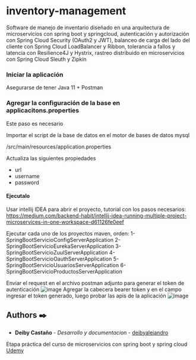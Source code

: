 # inventory-management
Software de manejo de inventario diseñado en una arquitectura de microservicios con spring boot y springcloud, autenticación y autorización con Spring Cloud Security (OAuth2 y JWT), balanceo de carga del lado del cliente con Spring Cloud LoadBalancer y Ribbon, tolerancia a fallos y latencia con Resilience4J y Hystrix, rastreo distribuido en microservicios con Spring Cloud Sleuth y Zipkin 

### Iniciar la aplicación 
Asegurarse de tener
Java 11 + 
Postman

### Agregar la configuración de la base en applicacitons.properties 
Este paso es necesario

Importar el script de la base de datos en el motor de bases de datos mysql

/src/main/resources/application.properties

Actualiza las siguientes propiedades 

* url 
* username 
* password

#### Ejecutalo
Usar intellij IDEA para abrir el proyecto, tutorial con los pasos necesarios: https://medium.com/backend-habit/intellij-idea-running-multiple-project-microservices-in-one-workspace-d61126fe0eef

Ejecutar cada uno de los proyectos maven, orden: 1- SpringBootServicioConfigServerApplication 2- SpringBootServicioEurekaServerApplication 3- SpringBootServicioZuulServerApplication 4- SpringBootServicioOauthServerApplication 5- SpringBootServicioUsuariosServerApplication 6- SpringBootServicioProductosServerApplication

Enviar el request en el archivo postman adjunto para generar el token de autenticación
![image](https://user-images.githubusercontent.com/60546141/187045184-c1676510-6eaa-46e7-a03f-f161d7ea6422.png)
Agregar la cabecera bearer token y en el campo ingresar el token generado, luego probar las apis de la aplicación
![image](https://user-images.githubusercontent.com/60546141/187045235-0fbc68bd-32ad-4d5d-bce7-5e7ae262f6d4.png)


## Authors ✒️

* **Deiby Castaño** - *Desarrollo y documentacion* - [deibyalejandro](https://github.com/deibyalejandro)

Etapa práctica del curso de microservicios con spring boot y spring cloud [Udemy](https://www.udemy.com/course/microservicios-con-spring-boot-y-spring-cloud/)
